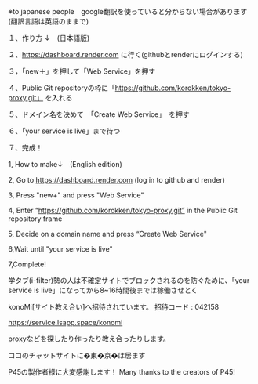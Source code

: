 ※to japanese people　google翻訳を使っていると分からない場合があります(翻訳言語は英語のままで)




１、作り方 ↓　(日本語版)





２、https://dashboard.render.com
に行く(githubとrenderにログインする)







３，「new＋」を押して「Web Service」を押す






４、Public Git repositoryの枠に「https://github.com/korokken/tokyo-proxy.git」
を入れる






５、ドメイン名を決めて　「Create Web Service」　を押す




６、「your service is live」まで待つ

７、完成！


1, How to make↓　(English edition)

2, Go to https://dashboard.render.com
(log in to github and render)

3, Press "new+" and press "Web Service"

4, Enter “https://github.com/korokken/tokyo-proxy.git” in the Public Git repository frame

5, Decide on a domain name and press “Create Web Service"

6,Wait until "your service is live"

7,Complete!



学タブ(i-filter)勢の人は不確定サイトでブロックされるのを防ぐために、「your service is live」になってから8~16時間後までは稼働させとく






konoMi[サイト教え合い]へ招待されています。
招待コード : 042158


https://service.lsapp.space/konomi





proxyなどを探したり作ったり教え合ったりします。




ココのチャットサイトに�東�京�は居ます






P45の製作者様に大変感謝します！
Many thanks to the creators of P45!

